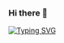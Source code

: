 ### Hi there 👋

<a href="https://git.io/typing-svg"><img src="https://readme-typing-svg.herokuapp.com?font=Rubik+Glitch&size=40&pause=700&color=3CFDFF&background=0077FF00&center=true&vCenter=true&width=435&lines=Hey%2C+I'm+Aditya+%3C%E2%81%A0(%E2%81%A0%EF%BF%A3%E2%81%A0%EF%B8%B6%E2%81%A0%EF%BF%A3%E2%81%A0)%E2%81%A0%3E" alt="Typing SVG" /></a>

<!--
**DashingAdi/DashingAdi** is a ✨ _special_ ✨ repository because its `README.md` (this file) appears on your GitHub profile.

Here are some ideas to get you started:

- 🔭 I’m currently working on ...
- 🌱 I’m currently learning ...
- 👯 I’m looking to collaborate on ...
- 🤔 I’m looking for help with ...
- 💬 Ask me about ...
- 📫 How to reach me: ...
- 😄 Pronouns: ...
- ⚡ Fun fact: ...
-->
